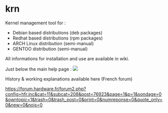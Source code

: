 # krn
Kernel management tool for : 
* Debian based distributions (deb packages)
* Redhat based distributions (rpm packages)
* ARCH Linux distribution (semi-manual)
* GENTOO distribution (semi-manual)

All informations for installation and use are available in wiki.

Just below the main help page : 
![](https://i.imgur.com/cbmwa0D.png)

History & working explanations available here (French forum)

https://forum.hardware.fr/forum2.php?config=hfr.inc&cat=11&subcat=208&post=76923&page=1&p=1&sondage=0&owntopic=1&trash=0&trash_post=0&print=0&numreponse=0&quote_only=0&new=0&nojs=0
